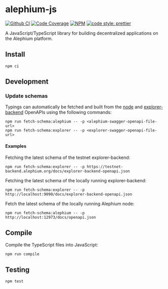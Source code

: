 # alephium-js

[![Github CI][test-badge]][test-link]
[![Code Coverage][coverage-badge]][coverage-link]
[![NPM][npm-badge]][npm-link]
[![code style: prettier][prettier-badge]][prettier-link]

A JavaScript/TypeScript library for building decentralized applications on the Alephium platform.

## Install

```
npm ci
```

## Development

### Update schemas

Typings can automatically be fetched and built from the [node](https://github.com/alephium/alephium) and [explorer-backend](https://github.com/alephium/explorer-backend) OpenAPIs using the following commands:

```shell
npm run fetch-schema:alephium -- -p <alephium-swagger-openapi-file-url>
npm run fetch-schema:explorer -- -p <explorer-swagger-openapi-file-url>
```

#### Examples

Fetching the latest schema of the testnet explorer-backend:

```shell
npm run fetch-schema:explorer -- -p https://testnet-backend.alephium.org/docs/explorer-backend-openapi.json
```

Fetching the latest schema of the locally running explorer-backend:

```shell
npm run fetch-schema:explorer -- -p http://localhost:9090/docs/explorer-backend-openapi.json
```

Fetch the latest schema of the locally running Alephium node:

```shell
npm run fetch-schema:alephium -- -p http://localhost:12973/docs/openapi.json
```

## Compile

Compile the TypeScript files into JavaScript:

```
npm run compile
```

## Testing

```
npm test
```

[test-badge]: https://github.com/alephium/alephium-js/actions/workflows/test.yml/badge.svg
[test-link]: https://github.com/alephium/alephium-js/actions/workflows/test.yml
[coverage-badge]: https://codecov.io/gh/alephium/alephium-js/branch/master/graph/badge.svg
[coverage-link]: https://codecov.io/gh/alephium/alephium-js
[npm-badge]: https://img.shields.io/npm/v/alephium-js.svg
[npm-link]: https://www.npmjs.org/package/alephium-js
[prettier-badge]: https://img.shields.io/badge/code_style-prettier-ff69b4.svg
[prettier-link]: https://github.com/prettier/prettier
